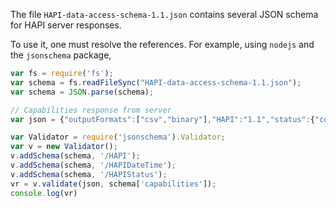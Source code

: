 The file `HAPI-data-access-schema-1.1.json` contains several JSON schema for HAPI server responses.

To use it, one must resolve the references.  For example, using `nodejs` and the `jsonschema` package,

```javascript
var fs = require('fs');
var schema = fs.readFileSync("HAPI-data-access-schema-1.1.json");
var schema = JSON.parse(schema);

// Capabilities response from server
var json = {"outputFormats":["csv","binary"],"HAPI":"1.1","status":{"code":1200,"message":"OK"}};

var Validator = require('jsonschema').Validator;
var v = new Validator();
v.addSchema(schema, '/HAPI');
v.addSchema(schema, '/HAPIDateTime');
v.addSchema(schema, '/HAPIStatus');
vr = v.validate(json, schema['capabilities']);
console.log(vr)
```